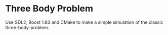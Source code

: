 # Three Body Problem

Use SDL2, Boost 1.83 and CMake to make a simple simulation of the classic three-body-problem.






